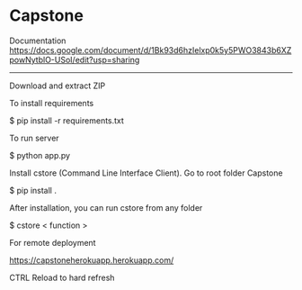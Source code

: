 # Capstone

Documentation
https://docs.google.com/document/d/1Bk93d6hzIelxp0k5y5PWO3843b6XZpowNytblO-USoI/edit?usp=sharing


-------------
Download and extract ZIP


To install requirements

$ pip install -r requirements.txt


To run server

$ python app.py



Install cstore (Command Line Interface Client). Go to root folder Capstone

$ pip install .

After installation, you can run cstore from any folder

$ cstore < function > 




For remote deployment

https://capstoneherokuapp.herokuapp.com/

CTRL Reload to hard refresh




